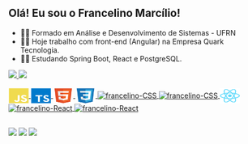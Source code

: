 ## Olá! Eu sou o Francelino Marcílio!
- 🧑‍🎓 Formado em Análise e Desenvolvimento de Sistemas - UFRN 
- 👨‍💻 Hoje trabalho com front-end (Angular) na Empresa Quark Tecnologia.
- 🧑‍🎓 Estudando Spring Boot, React e PostgreSQL.

<div>
  <a href="https://github.com/francelinom">
  <img height="180em" src="https://github-readme-stats.vercel.app/api?username=francelinom&show_icons=true&theme=dracula&include_all_commits=true&count_private=true"/>
  <img height="180em" src="https://github-readme-stats.vercel.app/api/top-langs/?username=francelinom&layout=compact&langs_count=7&theme=dracula"/>
</div>
  
  <div style="display: inline_block"><br>
  <img align="center" alt="francelino-Js" height="30" width="40" src="https://raw.githubusercontent.com/devicons/devicon/master/icons/javascript/javascript-plain.svg">
  <img align="center" alt="francelino-Ts" height="30" width="40" src="https://raw.githubusercontent.com/devicons/devicon/master/icons/typescript/typescript-plain.svg">
  <img align="center" alt="francelino-HTML" height="30" width="40" src="https://raw.githubusercontent.com/devicons/devicon/master/icons/html5/html5-original.svg">
  <img align="center" alt="francelino-CSS" height="30" width="40" src="https://raw.githubusercontent.com/devicons/devicon/master/icons/css3/css3-original.svg">
  <img align="center" alt="francelino-CSS" height="30" width="40" src="https://cdn.jsdelivr.net/gh/devicons/devicon/icons/vuejs/vuejs-original.svg" />
  <img align="center" alt="francelino-CSS" height="30" width="40" src="https://cdn.jsdelivr.net/gh/devicons/devicon/icons/angularjs/angularjs-original.svg" />
  <img align="center" alt="francelino-React" height="30" width="40" src="https://raw.githubusercontent.com/devicons/devicon/master/icons/react/react-original.svg">
  <img align="center" alt="francelino-React" height="30" width="40" src="https://cdn.jsdelivr.net/gh/devicons/devicon/icons/java/java-original.svg" />
  <img align="center" alt="francelino-React" height="30" width="40" src="https://cdn.jsdelivr.net/gh/devicons/devicon/icons/spring/spring-original.svg" />
</div>
  
   ##
 
<div> 
  <a href="https://www.instagram.com/marcilio_silva77/" target="_blank"><img src="https://img.shields.io/badge/-Instagram-%23E4405F?style=for-the-badge&logo=instagram&logoColor=white" target="_blank"></a>
  <a href = "mailto:fmarcilio1989@gmail.com"><img src="https://img.shields.io/badge/-Gmail-%23333?style=for-the-badge&logo=gmail&logoColor=white" target="_blank"></a>
  <a href="https://www.linkedin.com/in/francelino-marcilio-da-silva-4a3a48102/" target="_blank"><img src="https://img.shields.io/badge/-LinkedIn-%230077B5?style=for-the-badge&logo=linkedin&logoColor=white" target="_blank"></a> 
</div>
